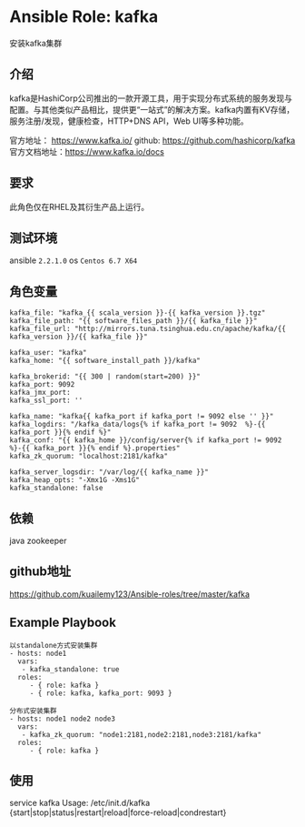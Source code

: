 # Ansible Role: kafka

安装kafka集群

## 介绍
kafka是HashiCorp公司推出的一款开源工具，用于实现分布式系统的服务发现与配置。与其他类似产品相比，提供更“一站式”的解决方案。kafka内置有KV存储，服务注册/发现，健康检查，HTTP+DNS API，Web UI等多种功能。

官方地址： https://www.kafka.io/
github: https://github.com/hashicorp/kafka
官方文档地址：https://www.kafka.io/docs

## 要求

此角色仅在RHEL及其衍生产品上运行。

## 测试环境

ansible `2.2.1.0`
os `Centos 6.7 X64`

## 角色变量
	kafka_file: "kafka_{{ scala_version }}-{{ kafka_version }}.tgz"
	kafka_file_path: "{{ software_files_path }}/{{ kafka_file }}"
	kafka_file_url: "http://mirrors.tuna.tsinghua.edu.cn/apache/kafka/{{ kafka_version }}/{{ kafka_file }}"

	kafka_user: "kafka"
	kafka_home: "{{ software_install_path }}/kafka"

	kafka_brokerid: "{{ 300 | random(start=200) }}"
	kafka_port: 9092
	kafka_jmx_port: 
	kafka_ssl_port: ''

	kafka_name: "kafka{{ kafka_port if kafka_port != 9092 else '' }}"
	kafka_logdirs: "/kafka_data/logs{% if kafka_port != 9092  %}-{{ kafka_port }}{% endif %}"
	kafka_conf: "{{ kafka_home }}/config/server{% if kafka_port != 9092  %}-{{ kafka_port }}{% endif %}.properties"
	kafka_zk_quorum: "localhost:2181/kafka"

	kafka_server_logsdir: "/var/log/{{ kafka_name }}"
	kafka_heap_opts: "-Xmx1G -Xms1G"
	kafka_standalone: false

## 依赖
java
zookeeper

## github地址
https://github.com/kuailemy123/Ansible-roles/tree/master/kafka

## Example Playbook

	以standalone方式安装集群
	- hosts: node1
	  vars:
	   - kafka_standalone: true
	  roles:
		 - { role: kafka }
		 - { role: kafka, kafka_port: 9093 }

	分布式安装集群
	- hosts: node1 node2 node3
	  vars:
	   - kafka_zk_quorum: "node1:2181,node2:2181,node3:2181/kafka"
	  roles:
		 - { role: kafka }
		 
## 使用
service kafka
Usage: /etc/init.d/kafka {start|stop|status|restart|reload|force-reload|condrestart}
